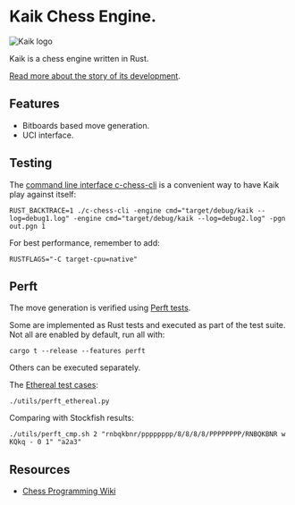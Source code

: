 # Kaik Chess Engine.

![Kaik logo](kaik_small.jpeg)

Kaik is a chess engine written in Rust.

[Read more about the story of its development](https://docs.google.com/document/d/e/2PACX-1vQY7HSYDMW61Dagpkt2_ApORg0S4KayXvj3mwOpUI-OoNZVcaMjGGsVzT7NiYJ3Isv3cW5KeT_oVwDN/pub).

## Features

- Bitboards based move generation.
- UCI interface.

## Testing

The [command line interface c-chess-cli](https://github.com/lucasart/c-chess-cli) is a convenient way to have Kaik play against itself:

    RUST_BACKTRACE=1 ./c-chess-cli -engine cmd="target/debug/kaik --log=debug1.log" -engine cmd="target/debug/kaik --log=debug2.log" -pgn out.pgn 1

For best performance, remember to add:

    RUSTFLAGS="-C target-cpu=native"

## Perft

The move generation is verified using [Perft tests](https://www.chessprogramming.org/Perft).

Some are implemented as Rust tests and executed as part of the test suite. Not all are enabled by default, run all with:

    cargo t --release --features perft

Others can be executed separately.

The [Ethereal test cases](https://github.com/AndyGrant/Ethereal/blob/master/src/perft/standard.epd):

    ./utils/perft_ethereal.py

Comparing with Stockfish results:

    ./utils/perft_cmp.sh 2 "rnbqkbnr/pppppppp/8/8/8/8/PPPPPPPP/RNBQKBNR w KQkq - 0 1" "a2a3"

## Resources

- [Chess Programming Wiki](https://www.chessprogramming.org)